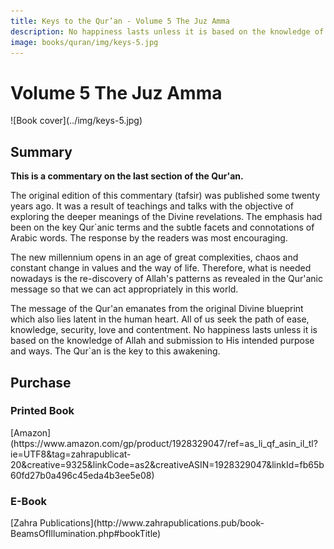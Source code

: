 ```yaml
---
title: Keys to the Qur’an - Volume 5 The Juz Amma
description: No happiness lasts unless it is based on the knowledge of Allah and submission to His intended purpose and ways. The Qur`an is the key to this awakening.
image: books/quran/img/keys-5.jpg
---
```


# Volume 5 The Juz Amma

<div markdown="1" class="cover-image">
![Book cover](../img/keys-5.jpg)
</div>

## Summary

**This is a commentary on the last section of the Qur'an.**

The original edition of this commentary (tafsir) was published some twenty years ago. It was a result of teachings and talks with the objective of exploring the deeper meanings of the Divine revelations. The emphasis had been on the key Qur`anic terms and the subtle facets and connotations of Arabic words. The response by the readers was most encouraging.

The new millennium opens in an age of great complexities, chaos and constant change in values and the way of life. Therefore, what is needed nowadays is the re-discovery of Allah's patterns as revealed in the Qur'anic message so that we can act appropriately in this world.

The message of the Qur'an emanates from the original Divine blueprint which also lies latent in the human heart. All of us seek the path of ease, knowledge, security, love and contentment. No happiness lasts unless it is based on the knowledge of Allah and submission to His intended purpose and ways. The Qur`an is the key to this awakening.

## Purchase

### Printed Book

<div markdown="3" class="purchase-link">
[Amazon](https://www.amazon.com/gp/product/1928329047/ref=as_li_qf_asin_il_tl?ie=UTF8&tag=zahrapublicat-20&creative=9325&linkCode=as2&creativeASIN=1928329047&linkId=fb65b60fd27b0a496c45eda4b3ee5e08)
</div>

### E-Book

<div markdown="3" class="purchase-link">
[Zahra Publications](http://www.zahrapublications.pub/book-BeamsOfIllumination.php#bookTitle)
</div>
